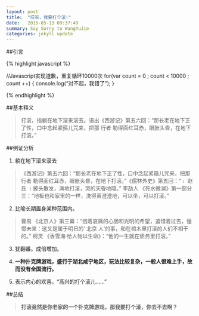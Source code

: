 ```yaml
---
layout: post
title:  "哎呀，我要打个滚!"
date:   2015-05-13 09:37:49
summary: Say Sorry to WangYuJie
categories: jekyll update
---
```

##引言

{% highlight javascript %}

//Javascript实现道歉，重复循环10000次
for(var count = 0 ; count < 10000 ;  count ++)
{
	console.log(“对不起，我错了”);
}

{% endhighlight %}

##基本释义

>打滚，指躺在地下滚来滚去。语出《西游记》第五六回：“那长老在地下正了性，口中念起紧箍儿咒来，把那 行者 勒得面红耳赤，眼胀头昏，在地下打滚。”

##例证分析

1. 躺在地下滚来滚去<br>

>《西游记》第五六回：“那长老在地下正了性，口中念起紧箍儿咒来，把那 行者 勒得面红耳赤，眼胀头昏，在地下打滚。”《儒林外史》第五回：“﹝ 赵氏 ﹞披头散发，满地打滚，哭的天昏地暗。” 李劼人 《死水微澜》第一部分三：“地板也和家里的一样，洗得黄澄澄地，可以坐，可以打滚。”

2. 比喻长期置身某种范围内。<br>

>曹禺 《北京人》第三幕：“抱着哀痛的心肠和光明的希望，追惜着过去，憧憬未来：这又是属于明日的‘ 北京 人’的事，和在棺木里打滚的人们不相干的。” 柯灵 《香雪海·给人物以生命》：“他的一生就在债务里打滚。”

3. 犹翻番。成倍增加。<br>

4. **一种扑克牌游戏，盛行于湖北咸宁地区，玩法比较复杂，一般人很难上手，故而没有全国流行。**

5. 表示内心的欢喜。“高兴的打个滚儿……”

##总结

>**打滚竟然是你老家的一个扑克牌游戏，那我要打个滚，你去不去啊？**